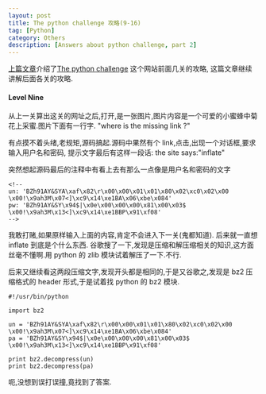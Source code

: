 ```yaml
---
layout: post
title: The python challenge 攻略(9-16)
tag: [Python]
category: Others
description: [Answers about python challenge, part 2]
---
```


[上篇文章](http://byrlx.github.io/2013/06/16/the-python-challenge-%E6%94%BB%E7%95%A5-%281-8%29.html)介绍了[The python challenge](http://www.pythonchallenge.com/) 这个网站前面几关的攻略, 这篇文章继续讲解后面各关的攻略.

#### Level Nine

从上一关算出这关的网址之后,打开,是一张图片,图片内容是一个可爱的小蜜蜂中菊花上采蜜.图片下面有一行字.  "where is the missing link ?"

有点摸不着头绪,老规矩,源码搞起.源码中果然有个 link,点击,出现一个对话框,要求输入用户名和密码, 提示文字最后有这样一段话: the site says:"inflate"

突然想起源码最后的注释中有看上去有那么一点像是用户名和密码的文字
	
	<!--
	un: 'BZh91AY&SYA\xaf\x82\r\x00\x00\x01\x01\x80\x02\xc0\x02\x00 \x00!\x9ah3M\x07<]\xc9\x14\xe1BA\x06\xbe\x084'
	pw: 'BZh91AY&SY\x94$|\x0e\x00\x00\x00\x81\x00\x03$ \x00!\x9ah3M\x13<]\xc9\x14\xe1BBP\x91\xf08'
	-->

我敢打赌,如果原样输入上面的内容,肯定不会进入下一关(鬼都知道). 后来就一直想 inflate 到底是个什么东西. 谷歌搜了一下,发现是压缩和解压缩相关的知识,这方面丝毫不懂啊.用 python 的 zlib 模块试着解压了一下.不行.

后来又继续看这两段压缩文字,发现开头都是相同的,于是又谷歌之,发现是 bz2 压缩格式的 header 形式,于是试着找 python 的 bz2 模块.
	
	#!/usr/bin/python
	
	import bz2
	
	un = 'BZh91AY&SYA\xaf\x82\r\x00\x00\x01\x01\x80\x02\xc0\x02\x00 \x00!\x9ah3M\x07<]\xc9\x14\xe1BA\x06\xbe\x084'
	pa = 'BZh91AY&SY\x94$|\x0e\x00\x00\x00\x81\x00\x03$ \x00!\x9ah3M\x13<]\xc9\x14\xe1BBP\x91\xf08'
	
	print bz2.decompress(un)
	print bz2.decompress(pa)

呃,没想到误打误撞,竟找到了答案.

